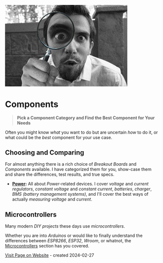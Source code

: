 <img src="/assets/images/investigate.jpg" width="80%" height="80%" />
 
# Components

> **Pick a Component Category and Find the Best Component for Your Needs**

Often you might know *what* you want to do but are uncertain *how* to do it, or what could be the *best* component for your use case.


## Choosing and Comparing

For almost anything there is a rich choice of *Breakout Boards* and *Components* available. I have categorized them for you, show-case them and share the differences, test results, and true specs.

* **[Power](Power):** All about *Power*-related devices. I cover *voltage* and *current regulators*, *constant voltage* and *constant current*, *batteries*, *charger*, *BMS (battery management systems)*, and I'll cover the best ways of actually *measuring voltage* and *current*.

## Microcontrollers

Many modern *DIY projects* these days use *microcontrollers*. 

Whether you are into *Arduinos* or would like to finally understand the differences between *ESP8266*, *ESP32*, *Wroom*, or whatnot, the [Microcontrollers](/components/microcontroller) section has you covered.

[Visit Page on Website](https://done.land/components?061835020426240854) - created 2024-02-27
